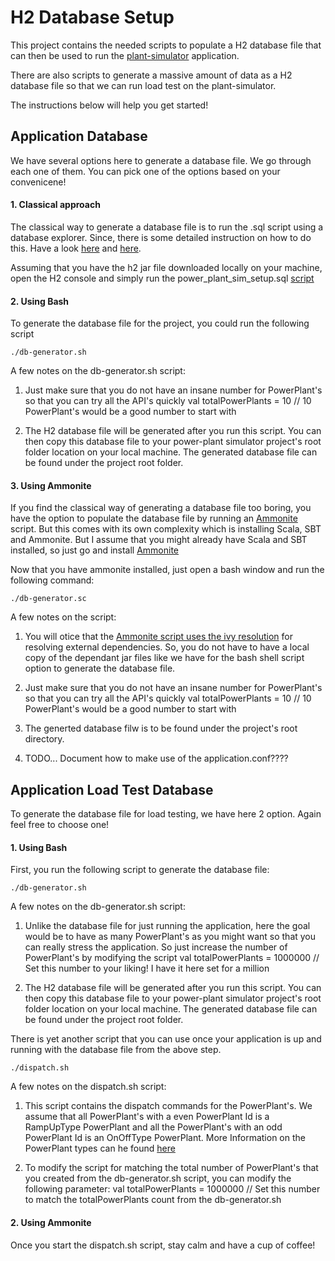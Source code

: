 # H2 Database Setup

This project contains the needed scripts to populate a H2 database file that can then be used to run the [plant-simulator](https://github.com/joesan/plant-simulator/) application.

There are also scripts to generate a massive amount of data as a H2 database file so that we can run load test on the plant-simulator.

The instructions below will help you get started!

## Application Database

We have several options here to generate a database file. We go through each one of them. You can pick one of the options based on your convenicene!

#### 1. Classical approach

The classical way to generate a database file is to run the .sql script using a database explorer. Since, there is some detailed instruction on how to do this. Have a look [here](http://www.h2database.com/html/tutorial.html#creating_new_databases) and [here](http://www.h2database.com/html/tutorial.html#tutorial_starting_h2_console). 

Assuming that you have the h2 jar file downloaded locally on your machine, open the H2 console and simply run the power_plant_sim_setup.sql [script](https://github.com/joesan/database-projects/blob/master/power-plant-simulator/h2/scripts/database/power_plant_sim_setup.sql)

#### 2. Using Bash

To generate the database file for the project, you could run the following script

```
./db-generator.sh
```

A few notes on the db-generator.sh script:

1. Just make sure that you do not have an insane number for PowerPlant's so that you can try all the API's quickly
   val totalPowerPlants = 10 // 10 PowerPlant's would be a good number to start with
   
2. The H2 database file will be generated after you run this script. You can then copy this database file to your power-plant    simulator project's root folder location on your local machine. The generated database file can be found under the project    root folder.

#### 3. Using Ammonite

If you find the classical way of generating a database file too boring, you have the option to populate the database file by running an [Ammonite](http://ammonite.io/#ScalaScripts) script. But this comes with its own complexity which is installing Scala, SBT and Ammonite. But I assume that you might already have Scala and SBT installed, so just go and install [Ammonite](http://ammonite.io/#ScalaScripts)

Now that you have ammonite installed, just open a bash window and run the following command:

```
./db-generator.sc
```

A few notes on the script:

1. You will otice that the [Ammonite script uses the ivy resolution](http://ammonite.io/#import$ivy) for resolving external      dependencies. So, you do not have to have a local copy of the dependant jar files like we have for the bash shell script      option to generate the database file.

2. Just make sure that you do not have an insane number for PowerPlant's so that you can try all the API's quickly
   val totalPowerPlants = 10 // 10 PowerPlant's would be a good number to start with
   
3. The generted database filw is to be found under the project's root directory.

4. TODO... Document how to make use of the application.conf????

## Application Load Test Database

To generate the database file for load testing, we have here 2 option. Again feel free to choose one!

#### 1. Using Bash

First, you run the following script to generate the database file:

```
./db-generator.sh
```

A few notes on the db-generator.sh script:

1. Unlike the database file for just running the application, here the goal would be to have as many PowerPlant's as you might    want so that you can really stress the application. So just increase the number of PowerPlant's by modifying the script
   val totalPowerPlants = 1000000 // Set this number to your liking! I have it here set for a million
   
2. The H2 database file will be generated after you run this script. You can then copy this database file to your power-plant    simulator project's root folder location on your local machine. The generated database file can be found under the project    root folder.   

There is yet another script that you can use once your application is up and running with the database file from the above step. 

```
./dispatch.sh
```

A few notes on the dispatch.sh script:

1. This script contains the dispatch commands for the PowerPlant's. We assume that all PowerPlant's with a even PowerPlant Id    is a RampUpType PowerPlant and all the PowerPlant's with an odd PowerPlant Id is an OnOffType PowerPlant. More Information    on the PowerPlant types can he found [here](https://github.com/joesan/plant-simulator/wiki)

2. To modify the script for matching the total number of PowerPlant's that you created from the db-generator.sh script, you      can modify the following parameter:
   val totalPowerPlants = 1000000 // Set this number to match the totalPowerPlants count from the db-generator.sh

#### 2. Using Ammonite
   
Once you start the dispatch.sh script, stay calm and have a cup of coffee!
